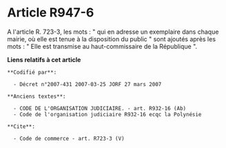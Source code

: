 # Article R947-6

A l'article R. 723-3, les mots : " qui en adresse un exemplaire dans chaque mairie, où elle est tenue à la disposition du
public " sont ajoutés après les mots : " Elle est transmise au haut-commissaire de la République ".

**Liens relatifs à cet article**

	**Codifié par**:

	  - Décret n°2007-431 2007-03-25 JORF 27 mars 2007

	**Anciens textes**:

	  - CODE DE L'ORGANISATION JUDICIAIRE. - art. R932-16 (Ab)
	  - Code de l'organisation judiciaire R932-16 ecqc la Polynésie

	**Cite**:

	  - Code de commerce - art. R723-3 (V)
